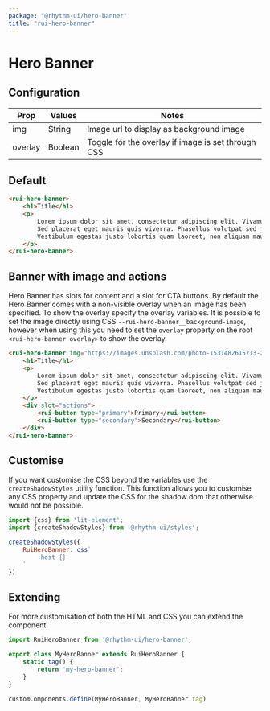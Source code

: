 ```yaml
---
package: "@rhythm-ui/hero-banner"
title: "rui-hero-banner"
---
```


# Hero Banner


## Configuration

|Prop|Values|Notes|
|---|---|---|
| img | String | Image url to display as background image |
| overlay | Boolean | Toggle for the overlay if image is set through CSS |

## Default
```html preview
<rui-hero-banner>
	<h1>Title</h1>
	<p>
		Lorem ipsum dolor sit amet, consectetur adipiscing elit. Vivamus sem libero, eleifend in consequat ut, egestas vel lectus.
		Sed placerat eget mauris quis viverra. Phasellus volutpat sed justo feugiat viverra. 
		Vestibulum egestas justo lobortis quam laoreet, non aliquam mauris luctus.
	</p>
</rui-hero-banner>
```


## Banner with image and actions
Hero Banner has slots for content and a slot for CTA buttons. By default the Hero Banner comes with a non-visible overlay when an image has been specified. To show the overlay specify the overlay variables.
It is possible to set the image directly using CSS `--rui-hero-banner__background-image`, however when using this you need to set the `overlay` property on the root `<rui-hero-banner overlay>` to show the overlay.

```html preview
<rui-hero-banner img="https://images.unsplash.com/photo-1531482615713-2afd69097998?ixlib=rb-1.2.1&ixid=eyJhcHBfaWQiOjEyMDd9&auto=format&fit=crop&w=3150&q=80">
	<h1>Title</h1>
	<p>
		Lorem ipsum dolor sit amet, consectetur adipiscing elit. Vivamus sem libero, eleifend in consequat ut, egestas vel lectus.
		Sed placerat eget mauris quis viverra. Phasellus volutpat sed justo feugiat viverra. 
		Vestibulum egestas justo lobortis quam laoreet, non aliquam mauris luctus.
	</p>
	<div slot="actions">
		<rui-button type="primary">Primary</rui-button>
		<rui-button type="secondary">Secondary</rui-button>
	</div>
</rui-hero-banner>
```

## Customise

If you want customise the CSS beyond the variables use the `createShadowStyles` utility function. This function allows you to customise any CSS property and update the CSS for the shadow dom that otherwise would not be possible.
```js
import {css} from 'lit-element';
import {createShadowStyles} from '@rhythm-ui/styles';

createShadowStyles({
	RuiHeroBanner: css`
		:host {}
	`
})
```


## Extending

For more customisation of both the HTML and CSS you can extend the component.

```js
import RuiHeroBanner from '@rhythm-ui/hero-banner';

export class MyHeroBanner extends RuiHeroBanner {
	static tag() {
		return 'my-hero-banner';
	}
}

customComponents.define(MyHeroBanner, MyHeroBanner.tag)
```
